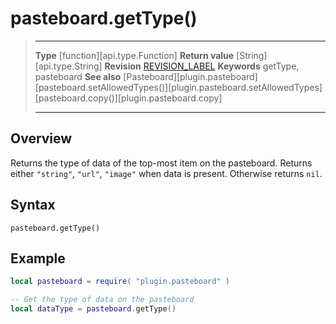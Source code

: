 # pasteboard.getType()

> --------------------- ------------------------------------------------------------------------------------------
> __Type__              [function][api.type.Function]
> __Return value__      [String][api.type.String]
> __Revision__          [REVISION_LABEL](REVISION_URL)
> __Keywords__          getType, pasteboard
> __See also__          [Pasteboard][plugin.pasteboard]
>								[pasteboard.setAllowedTypes()][plugin.pasteboard.setAllowedTypes]
>								[pasteboard.copy()][plugin.pasteboard.copy]
> --------------------- ------------------------------------------------------------------------------------------


## Overview

Returns the type of data of the top-most item on the pasteboard. Returns either `"string"`, `"url"`, `"image"` when data is present. Otherwise returns `nil`.


## Syntax

	pasteboard.getType() 


## Example

``````lua
local pasteboard = require( "plugin.pasteboard" )

-- Get the type of data on the pasteboard
local dataType = pasteboard.getType()
``````